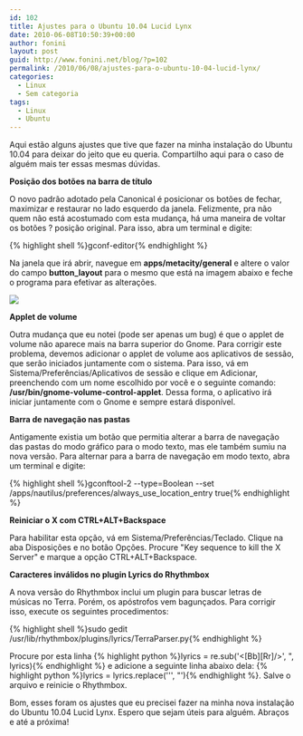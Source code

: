 ```yaml
---
id: 102
title: Ajustes para o Ubuntu 10.04 Lucid Lynx
date: 2010-06-08T10:50:39+00:00
author: fonini
layout: post
guid: http://www.fonini.net/blog/?p=102
permalink: /2010/06/08/ajustes-para-o-ubuntu-10-04-lucid-lynx/
categories:
  - Linux
  - Sem categoria
tags:
  - Linux
  - Ubuntu
---
```

Aqui estão alguns ajustes que tive que fazer na minha instalação do Ubuntu 10.04 para deixar do jeito que eu queria. Compartilho aqui para o caso de alguém mais ter essas mesmas dúvidas. 

**Posição dos botões na barra de título**

O novo padrão adotado pela Canonical é posicionar os botões de fechar, maximizar e restaurar no lado esquerdo da janela. Felizmente, pra não quem não está acostumado com esta mudança, há uma maneira de voltar os botões ? posição original. Para isso, abra um terminal e digite:

{% highlight shell %}gconf-editor{% endhighlight %}

Na janela que irá abrir, navegue em **apps/metacity/general** e altere o valor do campo **button_layout** para o mesmo que está na imagem abaixo e feche o programa para efetivar as alterações.

![](http://fonini.web2313.uni5.net/blog/wp-content/imagens/gconf-editor.png)

**Applet de volume**

Outra mudança que eu notei (pode ser apenas um bug) é que o applet de volume não aparece mais na barra superior do Gnome. Para corrigir este problema, devemos adicionar o applet de volume aos aplicativos de sessão, que serão iniciados juntamente com o sistema. Para isso, vá em Sistema/Preferências/Aplicativos de sessão e clique em Adicionar, preenchendo com um nome escolhido por você e o seguinte comando: **/usr/bin/gnome-volume-control-applet**. Dessa forma, o aplicativo irá iniciar juntamente com o Gnome e sempre estará disponível.

**Barra de navegação nas pastas**

Antigamente existia um botão que permitia alterar a barra de navegação das pastas do modo gráfico para o modo texto, mas ele também sumiu na nova versão. Para alternar para a barra de navegação em modo texto, abra um terminal e digite:

{% highlight shell %}gconftool-2 --type=Boolean --set /apps/nautilus/preferences/always_use_location_entry true{% endhighlight %}

**Reiniciar o X com CTRL+ALT+Backspace**

Para habilitar esta opção, vá em Sistema/Preferências/Teclado. Clique na aba Disposições e no botão Opções. Procure "Key sequence to kill the X Server" e marque a opção CTRL+ALT+Backspace.

**Caracteres inválidos no plugin Lyrics do Rhythmbox**

A nova versão do Rhythmbox inclui um plugin para buscar letras de músicas no Terra. Porém, os apóstrofos vem bagunçados. Para corrigir isso, execute os seguintes procedimentos:

{% highlight shell %}sudo gedit /usr/lib/rhythmbox/plugins/lyrics/TerraParser.py{% endhighlight %}

Procure por esta linha {% highlight python %}lyrics = re.sub('<[Bb][Rr]/>', ", lyrics){% endhighlight %} e adicione a seguinte linha abaixo dela: {% highlight python %}lyrics = lyrics.replace('&#039;', "'){% endhighlight %}. Salve o arquivo e reinicie o Rhythmbox.

Bom, esses foram os ajustes que eu precisei fazer na minha nova instalação do Ubuntu 10.04 Lucid Lynx. Espero que sejam úteis para alguém. Abraços e até a próxima!